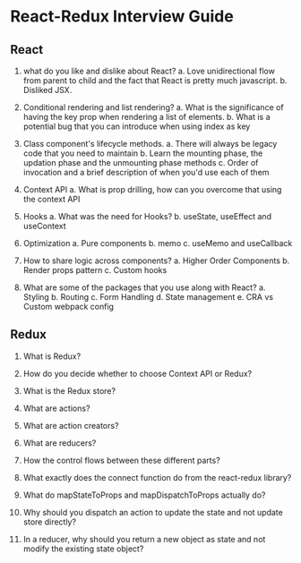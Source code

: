 # React-Redux Interview Guide

## React

1. what do you like and dislike about React?
   a. Love unidirectional flow from parent to child and the fact that React is pretty much javascript.
   b. Disliked JSX.

2. Conditional rendering and list rendering?
   a. What is the significance of having the key prop when rendering a list of elements.
   b. What is a potential bug that you can introduce when using index as key

3. Class component's lifecycle methods.
   a. There will always be legacy code that you need to maintain
   b. Learn the mounting phase, the updation phase and the unmounting phase methods
   c. Order of invocation and a brief description of when you'd use each of them

4. Context API
   a. What is prop drilling, how can you overcome that using the context API

5. Hooks
   a. What was the need for Hooks?
   b. useState, useEffect and useContext

6. Optimization
   a. Pure components
   b. memo
   c. useMemo and useCallback

7. How to share logic across components?
   a. Higher Order Components
   b. Render props pattern
   c. Custom hooks

8. What are some of the packages that you use along with React?
   a. Styling
   b. Routing
   c. Form Handling
   d. State management
   e. CRA vs Custom webpack config

## Redux

1. What is Redux?

2. How do you decide whether to choose Context API or Redux?

3. What is the Redux store?

4. What are actions?

5. What are action creators?

6. What are reducers?

7. How the control flows between these different parts?

8. What exactly does the connect function do from the react-redux library?

9. What do mapStateToProps and mapDispatchToProps actually do?

10. Why should you dispatch an action to update the state and not update store directly?

11. In a reducer, why should you return a new object as state and not modify the existing state object?
